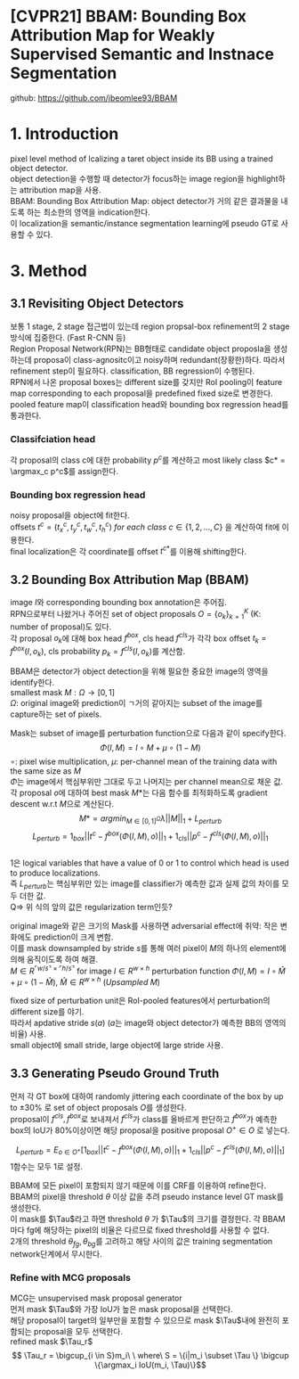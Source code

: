 # [CVPR21] BBAM: Bounding Box Attribution Map for Weakly Supervised Semantic and Instnace Segmentation 

github: https://github.com/jbeomlee93/BBAM

# 1. Introduction
pixel level method of lcalizing a taret object inside its BB using a trained object detector.  
object detection을 수행할 때 detector가 focus하는 image region을 highlight하는 attribution map을 사용.  
BBAM: Bounding Box Attribution Map: object detector가 거의 같은 결과물을 내도록 하는 최소한의 영역을 indication한다.  
이 localization을 semantic/instance segmentation learning에 pseudo GT로 사용할 수 있다.  

# 3. Method
## 3.1 Revisiting Object Detectors
보통 1 stage, 2 stage 접근법이 있는데 region propsal-box refinement의 2 stage 방식에 집중한다. (Fast R-CNN 등)  
Region Proposal Network(RPN)는 BB형태로 candidate object proposla을 생성하는데 proposa이 class-agnositc이고 noisy하며 redundant(장황한)하다. 따라서 refinement step이 필요하다. classification, BB regression이 수행된다.  
RPN에서 나온 proposal boxes는 different size를 갖지만 RoI pooling이 feature map corresponding to each proposal을 predefined fixed size로 변경한다.  
pooled feature map이 classification head와 bounding box regression head를 통과한다.  

### Classifciation head
각 proposal의 class c에 대한 probability $p^c$를 계산하고 most likely class $c* = \argmax_c p^c$를 assign한다.  
### Bounding box regression head
noisy proposal을 object에 fit한다.   
offsets $t^c = (t_x^c, t_y^c, t_w^c, t_h^c)\ for\ each\ class\ c \in \{1,2,...,C\}$ 을 계산하여 fit에 이용한다.  
final localization은 각 coordinate를 offset $t^{c*}$를 이용해 shifting한다.  
## 3.2 Bounding Box Attribution Map (BBAM)
image $I$와 corresponding bounding box annotation은 주어짐.  
RPN으로부터 나왔거나 주어진 set of object proposals $O=\{o_k\}_{k=1}^K$ (K: number of proposal)도 있다.  
각 proposal $o_k$에 대해 box head $f^{box}$, cls head $f^{cls}$가 각각 box offset $t_k = f^{box}(I, o_k)$, cls probability $p_k=f^{cls}(I, o_k)$를 계산함.  

BBAM은 detector가 object detection을 위해 필요한 중요한 image의 영역을 identify한다.  
smallest mask $M: \Omega \to [0,1]$  
$\Omega$: original image와 prediction이 ㄱ거의 같아지는 subset of the image를 capture하는 set of pixels.    

Mask는 subset of image를 perturbation function으로 다음과 같이 specify한다.  
$$ \Phi(I, M) = I \circ M + \mu \circ (1 - M)$$
$\circ$: pixel wise multiplication, $\mu$: per-channel mean of the training data with the same size as $M$  
$\Phi$는 image에서 핵심부위만 그대로 두고 나머지는 per channel mean으로 채운 값.  
각 proposal $o$에 대하여 best mask $M*$는 다음 함수를 최적화하도록 gradient descent w.r.t $M$으로 계산된다.  
$$M* = argmin_{M \in [0,1]^\Omega} \lambda ||M||_1 + L_{perturb}$$
$$ L_{perturb} = 1_{box}||t^c - f^{box}(\Phi(I, M), o)||_1 + 1_{cls}||p^c - f^{cls}(\Phi(I, M), o)||_1$$  
1은 logical variables that have a value of 0 or 1 to control which head is used to produce localizations.  
즉 $L_{perturb}$는 핵심부위만 있는 image를 classifier가 예측한 값과 실제 값의 차이를 모두 더한 값.  
Q=> 위 식의 앞의 값은 regularization term인듯?  

original image와 같은 크기의 Mask를 사용하면 adversarial effect에 취약: 작은 변화에도 prediction이 크게 변함.  
이를 mask downsampled by stride $s$를 통해 여러 pixel이 $M$의 하나의 element에 의해 움직이도록 하여 해결.  
$M \in R^{\ulcorner w/s \urcorner \times \ulcorner h/s \urcorner}$ for image $I \in R^{w \times h}$ perturbation function $\Phi(I, M) = I \circ \hat{M} + \mu \circ (1 - \hat{M})$, $\hat{M} \in R^{w \times h}\ (Upsampled\ M)$  

fixed size of perturbation unit은 RoI-pooled features에서 perturbation의 different size를 야기.  
따라서 apdative stride $s(a)$ ($a$는 image와 object detector가 예측한 BB의 영역의 비율) 사용.    
small object에 small stride, large object에 large stride 사용.  

## 3.3 Generating Pseudo Ground Truth
먼저 각 GT box에 대하여 randomly jittering each coordinate of the box by up to $\pm 30\%$ 로 set of object proposals $O$를 생성한다.  
proposal이 $f^{cls}, f^{box}$로 보내져서 $f^{cls}$가 class를 올바르게 판단하고 $f^{box}$가 예측한 box의 IoU가 80%이상이면 해당 proposal을 positive proposal $O^{+} \in O$ 로 넣는다.  

$$L_{perturb} =  E_{o \in O^{+}} [1_{box}||t^c - f^{box}(\Phi(I, M), o)||_1 + 1_{cls}||p^c - f^{cls}(\Phi(I, M), o)||_1]$$ 
1함수는 모두 1로 설정.  

BBAM에 모든 pixel이 포함되지 않기 때문에 이를 CRF를 이용하여 refine한다.   
BBAM의 pixel을 threshold $\theta$ 이상 값을 추려 pseudo instance level GT mask를 생성한다.  
이 mask를 $\Tau$라고 하면 threshold $\theta$ 가 $\Tau$의 크기를 결정한다. 각 BBAM마다 fg에 해당하는 pixel의 비율은 다르므로 fixed threshold를 사용할 수 없다.  
2개의 threshold $\theta_{fg}, \theta_{bg}$를 고려하고 해당 사이의 값은 training segmentation network단계에서 무시한다.  

### Refine with MCG proposals  
MCG는 unsupervised mask proposal generator   
먼저 mask $\Tau$와 가장 IoU가 높은 mask proposal을 선택한다.  
해당 proposal이 target의 일부만을 포함할 수 있으므로 mask $\Tau$내에 완전히 포함되는 proposal을 모두 선택한다.  
refined mask $\Tau_r$  
$$ \Tau_r = \bigcup_{i \in S}m_i\ \ where\ S = \{i|m_i \subset \Tau \} \bigcup \{\argmax_i IoU(m_i, \Tau)\}$$



